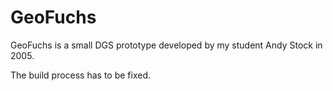 # GeoFuchs

GeoFuchs is a small DGS prototype developed by my student Andy Stock in 2005.

The build process has to be fixed.

